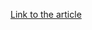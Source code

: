 [Link to the article](https://www.bleepingcomputer.com/news/security/crypto-stealing-malware-posing-as-a-meeting-app-targets-web3-pros/)
